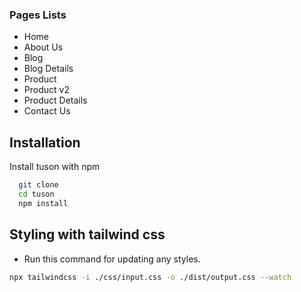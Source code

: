 ### Pages Lists
- Home 
- About Us
- Blog
- Blog Details
- Product
- Product v2
- Product Details
- Contact Us


## Installation

Install tuson with npm

```bash
  git clone
  cd tuson
  npm install  
```
    
## Styling with tailwind css

- Run this command for updating any styles.
```bash
npx tailwindcss -i ./css/input.css -o ./dist/output.css --watch
```